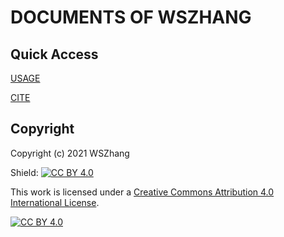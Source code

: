 # DOCUMENTS OF WSZHANG



## Quick Access

[USAGE](https://github.com/wszhang/docs/blob/master/README_Original.md)

[CITE](https://github.com/rundocs/jekyll-rtd-theme)



## Copyright

Copyright (c) 2021 WSZhang

Shield: [![CC BY 4.0][cc-by-shield]][cc-by]

This work is licensed under a
[Creative Commons Attribution 4.0 International License][cc-by].

[![CC BY 4.0][cc-by-image]][cc-by]

[cc-by]: http://creativecommons.org/licenses/by/4.0/
[cc-by-image]: https://i.creativecommons.org/l/by/4.0/88x31.png
[cc-by-shield]: https://img.shields.io/badge/License-CC%20BY%204.0-lightgrey.svg